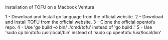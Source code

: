 Installation of TOFU on a Macbook Ventura

1 - Download and Install go language from the official website.
2 - Download and Install TOFU from the official website.
3 - Clone the official opentofu repo.
4 - Use 'go build -o bin/ ./cmd/tofu' instead of 'go build .'
5 - Use 'sudo cp bin/tofu /usr/local/bin' instead of 'sudo cp opentofu /usr/local/bin'